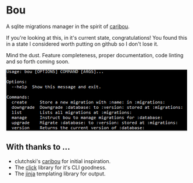 # Bou

A sqlite migrations manager in the spirit of [caribou](https://github.com/clutchski/caribou).

If you're looking at this, in it's current state, congratulations!
You found this in a state I considered worth putting on github so I don't lose it.

Mind the dust. Feature completeness, proper documentation, code linting and so forth coming soon.

![CLI Quick Reference](docs/cli.png)

## With thanks to ...

* clutchski's [caribou](http://github.com/clutchski/caribou) for initial inspiration.
* The [click](https://click.palletsprojects.com/) library for it's CLI goodness.
* The [jinja](https://jinja.palletsprojects.com/) templating library for output.

